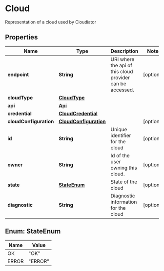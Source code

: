 

# Cloud

Representation of a cloud used by Cloudiator 
## Properties

Name | Type | Description | Notes
------------ | ------------- | ------------- | -------------
**endpoint** | **String** | URI where the api of this cloud provider can be accessed. |  [optional]
**cloudType** | [**CloudType**](CloudType.md) |  | 
**api** | [**Api**](Api.md) |  | 
**credential** | [**CloudCredential**](CloudCredential.md) |  | 
**cloudConfiguration** | [**CloudConfiguration**](CloudConfiguration.md) |  |  [optional]
**id** | **String** | Unique identifier for the cloud |  [optional]
**owner** | **String** | Id of the user owning this cloud.  |  [optional]
**state** | [**StateEnum**](#StateEnum) | State of the cloud |  [optional]
**diagnostic** | **String** | Diagnostic information for the cloud |  [optional]



## Enum: StateEnum

Name | Value
---- | -----
OK | &quot;OK&quot;
ERROR | &quot;ERROR&quot;



